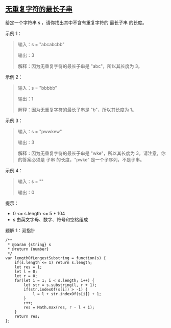 ## [无重复字符的最长子串](https://leetcode-cn.com/problems/longest-substring-without-repeating-characters/)
给定一个字符串 s ，请你找出其中不含有重复字符的 最长子串 的长度。

示例 1：

>  输入：s = "abcabcbb"
> 
>  输出：3
> 
>  解释：因为无重复字符的最长子串是 "abc"，所以其长度为 3。

示例 2：

>  输入：s = "bbbbb"
> 
>  输出：1
> 
>  解释：因为无重复字符的最长子串是 "b"，所以其长度为 1。

示例 3：

>  输入：s = "pwwkew"
> 
>  输出：3
> 
>  解释：因为无重复字符的最长子串是 "wke"，所以其长度为 3。请注意，你的答案必须是 子串 的长度，"pwke" 是一个子序列，不是子串。

示例 4：

>  输入：s = ""
> 
>  输出：0

提示：
+ 0 <= s.length <= 5 * 104
+ s 由英文字母、数字、符号和空格组成


题解 1：双指针
```
/**
 * @param {string} s
 * @return {number}
 */
var lengthOfLongestSubstring = function(s) {
    if(s.length <= 1) return s.length;
    let res = 1;
    let l = 0;
    let r = 0;
    for(let i = 1; i < s.length; i++) {
        let str = s.substring(l, r + 1);
        if(str.indexOf(s[i]) > -1) {
            l = l + str.indexOf(s[i]) + 1;
        }
        r++;
        res = Math.max(res, r - l + 1);
    }
    return res;
};
```
